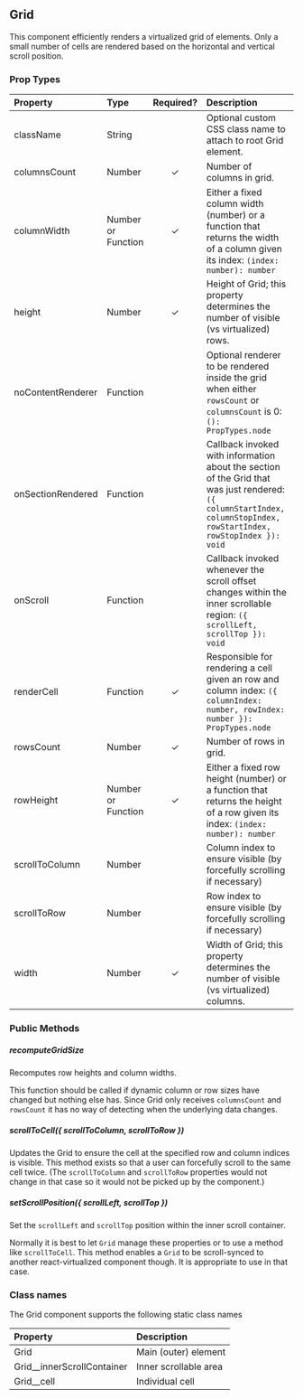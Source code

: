 Grid
---------------

This component efficiently renders a virtualized grid of elements.
Only a small number of cells are rendered based on the horizontal and vertical scroll position.

### Prop Types
| Property | Type | Required? | Description |
|:---|:---|:---:|:---|
| className | String |  | Optional custom CSS class name to attach to root Grid element. |
| columnsCount | Number | ✓ | Number of columns in grid. |
| columnWidth | Number or Function | ✓ | Either a fixed column width (number) or a function that returns the width of a column given its index: `(index: number): number` |
| height | Number | ✓ | Height of Grid; this property determines the number of visible (vs virtualized) rows. |
| noContentRenderer | Function |  | Optional renderer to be rendered inside the grid when either `rowsCount` or `columnsCount` is 0: `(): PropTypes.node` |
| onSectionRendered | Function |  | Callback invoked with information about the section of the Grid that was just rendered: `({ columnStartIndex, columnStopIndex, rowStartIndex, rowStopIndex }): void` |
| onScroll | Function |  | Callback invoked whenever the scroll offset changes within the inner scrollable region: `({ scrollLeft, scrollTop }): void` |
| renderCell | Function | ✓ | Responsible for rendering a cell given an row and column index: `({ columnIndex: number, rowIndex: number }): PropTypes.node` |
| rowsCount | Number | ✓ | Number of rows in grid. |
| rowHeight | Number or Function | ✓ | Either a fixed row height (number) or a function that returns the height of a row given its index: `(index: number): number` |
| scrollToColumn | Number |  | Column index to ensure visible (by forcefully scrolling if necessary) |
| scrollToRow | Number |  | Row index to ensure visible (by forcefully scrolling if necessary) |
| width | Number | ✓ | Width of Grid; this property determines the number of visible (vs virtualized) columns. |

### Public Methods

##### recomputeGridSize

Recomputes row heights and column widths.

This function should be called if dynamic column or row sizes have changed but nothing else has.
Since Grid only receives `columnsCount` and `rowsCount` it has no way of detecting when the underlying data changes.

##### scrollToCell({ scrollToColumn, scrollToRow })

Updates the Grid to ensure the cell at the specified row and column indices is visible.
This method exists so that a user can forcefully scroll to the same cell twice.
(The `scrollToColumn` and `scrollToRow` properties would not change in that case so it would not be picked up by the component.)

##### setScrollPosition({ scrollLeft, scrollTop })

Set the `scrollLeft` and `scrollTop` position within the inner scroll container.

Normally it is best to let `Grid` manage these properties or to use a method like `scrollToCell`.
This method enables a `Grid` to be scroll-synced to another react-virtualized component though.
It is appropriate to use in that case.

### Class names

The Grid component supports the following static class names

| Property | Description |
|:---|:---|
| Grid | Main (outer) element |
| Grid__innerScrollContainer | Inner scrollable area |
| Grid__cell | Individual cell |
